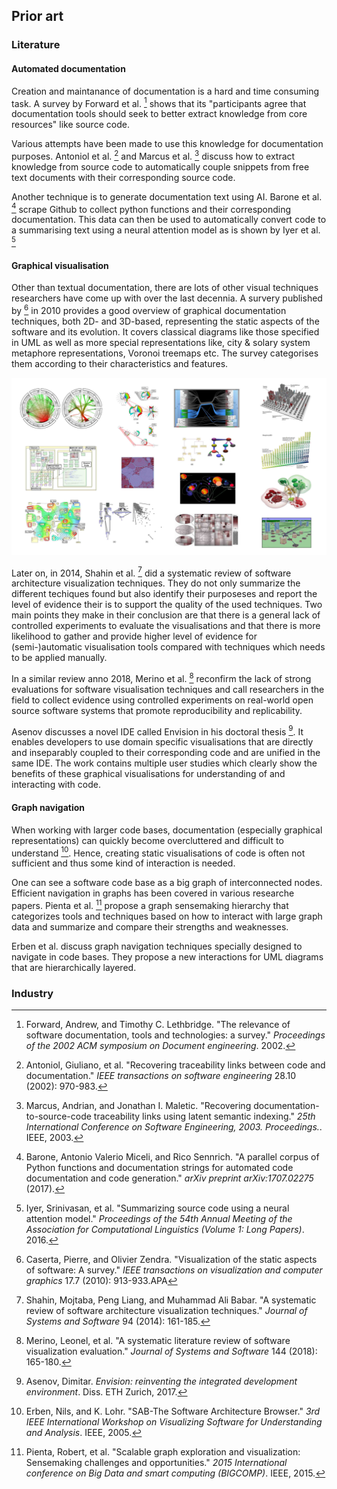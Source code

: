 ## Prior art

### Literature

#### Automated documentation

Creation and maintanance of documentation is a hard and time consuming task. A survey by Forward et al. [^Forward 2002] shows that its "participants agree that documentation tools should seek to better extract knowledge from core resources" like source code.

Various attempts have been made to use this knowledge for documentation purposes. Antoniol et al. [^Antoniol 2002] and Marcus et al. [^Marcus 2003] discuss how to extract knowledge from source code to automatically couple snippets from free text documents with their corresponding source code. 

Another technique is to generate documentation text using AI. Barone et al. [^Barone 2017] scrape Github to collect python functions and their corresponding documentation. This data can then be used to automatically convert code to a summarising text using a neural attention model as is shown by Iyer et al. [^Iyer 2016]

[^Forward 2002]: Forward, Andrew, and Timothy C. Lethbridge. "The relevance of software documentation, tools and technologies: a survey." *Proceedings of the 2002 ACM symposium on Document engineering*. 2002.
[^Antoniol 2002]: Antoniol, Giuliano, et al. "Recovering traceability links between code and documentation." *IEEE transactions on software engineering* 28.10 (2002): 970-983.
[^Marcus 2003]: Marcus, Andrian, and Jonathan I. Maletic. "Recovering documentation-to-source-code traceability links using latent semantic indexing." *25th International Conference on Software Engineering, 2003. Proceedings.*. IEEE, 2003.
[^Barone 2017]: Barone, Antonio Valerio Miceli, and Rico Sennrich. "A parallel corpus of Python functions and documentation strings for automated code documentation and code generation." *arXiv preprint arXiv:1707.02275* (2017).
[^Iyer 2016]: Iyer, Srinivasan, et al. "Summarizing source code using a neural attention model." *Proceedings of the 54th Annual Meeting of the Association for Computational Linguistics (Volume 1: Long Papers)*. 2016.

#### Graphical visualisation

Other than textual documentation, there are lots of other visual techniques researchers have come up with over the last decennia. A survery published by [^Caserta 2010] in 2010 provides a good overview of graphical documentation techniques, both 2D- and 3D-based, representing the static aspects of the software and its evolution. It covers classical diagrams like those specified in UML as well as more special representations like, city & solary system metaphore representations, Voronoi treemaps etc. The survey categorises them according to their characteristics and features.

![Caserta2010](../Media/Images/Caserta2010.jpg)

Later on, in 2014, Shahin et al. [^Shahin 2014] did a systematic review of software architecture visualization techniques. They do not only summarize the different techiques found but also identify their purposeses and report the level of evidence their is to support the quality of the used techniques. Two main points they make in their conclusion are that there is a general lack of controlled experiments to evaluate the visualisations and that there is more likelihood to gather and provide higher level of evidence for (semi-)automatic visualisation tools compared with techniques which needs to be applied manually.

In a similar review anno 2018, Merino et al. [^Merino 2018] reconfirm the lack of strong evaluations for software visualisation techniques and call researchers in the field to collect evidence using controlled experiments on real-world open source software systems that promote reproducibility and replicability.

Asenov discusses a novel IDE called Envision in his doctoral thesis [^Asenov 2017]. It enables developers to use domain specific visualisations that are directly and inseparably coupled to their corresponding code and are unified in the same IDE. The work contains multiple user studies which clearly show the benefits of these graphical visualisations for understanding of and interacting with code.

[^Caserta 2010]: Caserta, Pierre, and Olivier Zendra. "Visualization of the static aspects of software: A survey." *IEEE transactions on visualization and computer graphics* 17.7 (2010): 913-933.APA
[^Shahin 2014]: Shahin, Mojtaba, Peng Liang, and Muhammad Ali Babar. "A systematic review of software architecture visualization techniques." *Journal of Systems and Software* 94 (2014): 161-185.
[^Merino 2018]: Merino, Leonel, et al. "A systematic literature review of software visualization evaluation." *Journal of Systems and Software* 144 (2018): 165-180.
[^Asenov 2017]: Asenov, Dimitar. *Envision: reinventing the integrated development environment*. Diss. ETH Zurich, 2017.

#### Graph navigation

When working with larger code bases, documentation (especially graphical representations) can quickly become overcluttered and difficult to understand [^Erben 2005]. Hence, creating static visualisations of code is often not sufficient and thus some kind of interaction is needed.

One can see a software code base as a big graph of interconnected nodes. Efficient navigation in graphs has been covered in various researche papers. Pienta et al. [^Pienta 2015] propose a graph sensemaking hierarchy that categorizes tools and techniques based on how to interact with large graph data and summarize and compare their strengths and weaknesses.

Erben et al. discuss graph navigation techniques specially designed to navigate in code bases. They propose a new interactions for UML diagrams that are hierarchically layered.

[^Erben 2005]: Erben, Nils, and K. Lohr. "SAB-The Software Architecture Browser." *3rd IEEE International Workshop on Visualizing Software for Understanding and Analysis*. IEEE, 2005.

[^Pienta 2015]: Pienta, Robert, et al. "Scalable graph exploration and visualization: Sensemaking challenges and opportunities." *2015 International conference on Big Data and smart computing (BIGCOMP)*. IEEE, 2015.



### Industry

